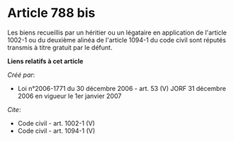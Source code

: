 # Article 788 bis

Les biens recueillis par un héritier ou un légataire en application de l'article 1002-1 ou du deuxième alinéa de l'article
1094-1 du code civil sont réputés transmis à titre gratuit par le défunt.

**Liens relatifs à cet article**

_Créé par_:

  - Loi n°2006-1771 du 30 décembre 2006 - art. 53 (V) JORF 31 décembre 2006 en vigueur le 1er janvier 2007

_Cite_:

  - Code civil - art. 1002-1 (V)
  - Code civil - art. 1094-1 (V)
